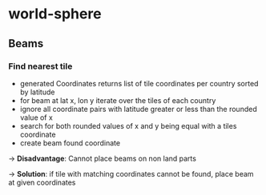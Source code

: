 # world-sphere

## Beams

### Find nearest tile
- generated Coordinates returns list of tile coordinates per country sorted by latitude
- for beam at lat x, lon y iterate over the tiles of each country
- ignore all coordinate pairs with latitude greater or less than the rounded value of x
- search for both rounded values of x and y being equal with a tiles coordinate
- create beam found coordinate

-> **Disadvantage**: Cannot place beams on non land parts

-> **Solution**: if tile with matching coordinates cannot be found, place beam at given coordinates
